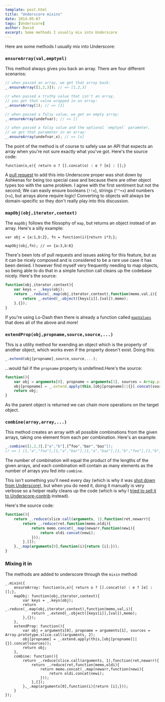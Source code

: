 ```yaml
---
template: post.html
title: "Underscore mixins"
date: 2014-05-07
tags: [Underscore]
author: David
excerpt: Some methods I usually mix into Underscore
---
```


Here are some methods I usually mix into Underscore:

### `ensureArray(val,emptyel)`

This method always gives you back an array. There are four different scenarios:

```javascript
// when passed an array, we get that array back:
_.ensureArray([1,2,3]); // => [1,2,3]

// when passed a truthy value that isn't an array,
// you get that value wrapped in an array:
_.ensureArray(1); // => [1]

// when passed a falsy value, we get an empty array:
_.ensureArray(undefvar); // => []

// when passed a falsy value and the optional `emptyel` parameter,
// we get that parameter in an array:
_.ensureArray(undefvar,x); // => [x]
```


The point of the method is of course to safely use an API that expects an array when you're not sure exactly what you've got. Here's the source code:

```
function(o,e){ return o ? [].concat(o) : e ? [e] : [];}

```

A [pull request](https://github.com/jashkenas/underscore/pull/816) to add this into Underscore proper was shot down by Ashkenas for being too special case and because there are other object types too with the same problem. I agree with the first sentiment but not the second; We can easily ensure booleans (`!!x`), strings (`""+x`) and numbers (`+x`), but arrays alone require logic! Converting to objects will always be domain-specific so they don't really play into this discussion.

### `mapObj(obj,iterator,context)`

The `mapObj` follows the filosophy of `map`, but returns an object instead of an array. Here's a silly example:

```
var obj = {a:1,b:2}, fn = function(i){return i*3;};

mapObj(obj,fn); // => {a:3,b:6}
```

There's been lots of pull requests and issues asking for this feature, but as it can be nicely composed and is considered to be a 
rare use case it has been denied. I however find myself very frequently needing to map objects, so being able to do that in a simple
function call cleans up the codebase nicely. Here's the source:

```javascript
function(obj,iterator,context){
	var keys = _.keys(obj);
	return _.reduce(_.map(obj,iterator,context),function(memo,val,i){
		return _.extend(_.object([keys[i]],[val]),memo);
	},{});
}
```

If you're using Lo-Dash then there is already a function called [`mapValues`](http://lodash.com/docs#mapValues) that does all of the above and more!

### `extendProp(obj,propname,source,source,...)`

This is a utility method for exending an object which is the property of another object, which works even if 
the property doesn't exist. Doing this:

```javascript
_.extend(obj[propname],source,source,...);
```

...would fail if the `propname` property is undefined.Here's the source:

```javascript
function(){
	var obj = arguments[0], propname = arguments[1], sources = Array.prototype.slice.call(arguments, 2);
	obj[propname] = _.extend.apply(this,[obj[propname]||{}].concat(sources));
	return obj;
}

```

As the parent object is returned we can chain more operations on the target object.


### `combine(array,array,...)`

This method creates an array with all possible combinations from the given arrays, taking one element from each per combination. Here's an example:

```javascript
_.combine([1,2,3],["a","b"],[”foo","bar","baz"]);
// => [ [1,"a","foo"],[1,"a","bar"],[1,"a","baz"],[1,"b","foo"],[1,"b","bar"],[1,"b","baz"],[2,"a","foo"],[2,"a","bar"],[2,"a","baz"],[2,"b","foo"],[2,"b","bar"],[2,"b","baz"]]
```

The number of combination will equal the product of the lengths of the given arrays, and each combination will contain as many elements as the number of arrays you fed into `combine`.

This isn't something you'll need every day (which is why it was [shot down from Underscore](https://github.com/jashkenas/underscore/pull/1788)), but when you do need it, doing it manually is very verbose so a helper really cleans up the code (which is why I [tried to sell it to Underscore-contrib](https://github.com/documentcloud/underscore-contrib/pull/168) instead).

Here's the source code:

```javascript
function(){
	return _.reduce(slice.call(arguments, 1),function(ret,newarr){
		return _.reduce(ret,function(memo,oldi){
			return memo.concat(_.map(newarr,function(newi){
				return oldi.concat(newi);
			}));
		},[]);
	},_.map(arguments[0],function(i){return [i];}));
}
```

### Mixing it in

The methods are added to underscore through the `mixin` method:

```
_.mixin({
	ensureArray: function(o,e){ return o ? [].concat(o) : e ? [e] : [];},
	mapObj: function(obj,iterator,context){
		var keys = _.keys(obj);
		return _.reduce(_.map(obj,iterator,context),function(memo,val,i){
			return _.extend(_.object([keys[i]],[val]),memo);
		},{});
	},
	extendProp: function(){
		var obj = arguments[0], propname = arguments[1], sources = Array.prototype.slice.call(arguments, 2);
		obj[propname] = _.extend.apply(this,[obj[propname]||{}].concat(sources));
		return obj;
	},
	combine: function(){
		return _.reduce(slice.call(arguments, 1),function(ret,newarr){
			return _.reduce(ret,function(memo,oldi){
				return memo.concat(_.map(newarr,function(newi){
					return oldi.concat(newi);
				}));
			},[]);
		},_.map(arguments[0],function(i){return [i];}));
	}
});
```
